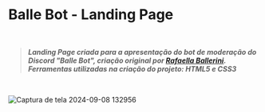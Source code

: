 <h1>Balle Bot - Landing Page</h1>

<br>

> <p><em><strong>Landing Page criada para a apresentação do bot de moderação do Discord "Balle Bot", criação original por <a href="https://github.com/rafaballerini" target="_blank"> Rafaella Ballerini</a>.<br>Ferramentas utilizadas na criação do projeto: HTML5 e CSS3</strong></em></p>

<br>

![Captura de tela 2024-09-08 132956](https://github.com/user-attachments/assets/c99f5e00-7a75-4d5f-8ef1-2d5c451c4d10)
